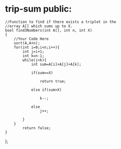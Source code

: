 # trip-sum   public:
    //Function to find if there exists a triplet in the 
    //array A[] which sums up to X.
    bool find3Numbers(int A[], int n, int X)
    {
        //Your Code Here
        sort(A,A+n);
        for(int i=0;i<n;i++){
            int j=i+1;
            int k=n-1;
            while(j<k){
                int sum=A[i]+A[j]+A[k];
                
                if(sum==X)
                
                    return true;
                
                else if(sum>X)
                
                    k--;
                
                else
                    j++;
                 
            }
        }
            return false;
    }
            
};
